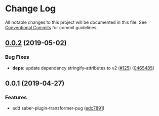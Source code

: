 # Change Log

All notable changes to this project will be documented in this file.
See [Conventional Commits](https://conventionalcommits.org) for commit guidelines.

## [0.0.2](https://github.com/egoist/saber/compare/extract-sfc-blocks@0.0.1...extract-sfc-blocks@0.0.2) (2019-05-02)

### Bug Fixes

- **deps:** update dependency stringify-attributes to v2 ([#125](https://github.com/egoist/saber/issues/125)) ([0465485](https://github.com/egoist/saber/commit/0465485))

## 0.0.1 (2019-04-27)

### Features

- add saber-plugin-transformer-pug ([edc7891](https://github.com/egoist/saber/commit/edc7891))
